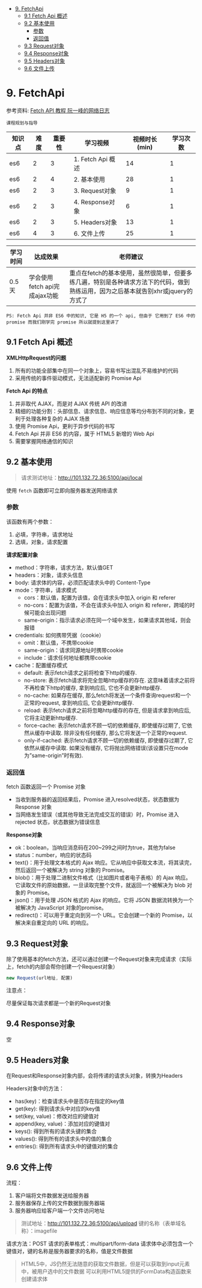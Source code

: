 - [9. FetchApi](#9-fetchapi)
  - [9.1 Fetch Api 概述](#91-fetch-api-概述)
  - [9.2 基本使用](#92-基本使用)
    - [参数](#参数)
    - [返回值](#返回值)
  - [9.3 Request对象](#93-request对象)
  - [9.4 Response对象](#94-response对象)
  - [9.5 Headers对象](#95-headers对象)
  - [9.6 文件上传](#96-文件上传)

# 9. FetchApi

参考资料: [Fetch API 教程 阮一峰的网络日志](http://www.ruanyifeng.com/blog/2020/12/fetch-tutorial.html)

`课程规划与指导`

| 知识点 | 难度 | 重要性 | 学习视频          | 视频时长(min) | 学习次数 |
| ------ | ---- | ------ | ----------------- | ------------- | -------- |
| es6    | 2    | 3      | 1. Fetch Api 概述 | 14            | 1        |
| es6    | 2    | 4      | 2. 基本使用       | 28            | 1        |
| es6    | 2    | 3      | 3. Request对象    | 9             | 1        |
| es6    | 2    | 3      | 4. Response对象   | 6             | 1        |
| es6    | 2    | 3      | 5. Headers对象    | 13            | 1        |
| es6    | 4    | 3      | 6. 文件上传       | 25            | 1        |

| 学习时间 | 达成效果                      | 老师建议                                                                                                                         |
| -------- | ----------------------------- | -------------------------------------------------------------------------------------------------------------------------------- |
| 0.5天    | 学会使用fetch api完成ajax功能 | 重点在fetch的基本使用，虽然很简单，但要多练几遍，特别是各种请求方法下的代码，做到熟练运用，因为之后基本就告别xhr或jquery的方式了 |

```
PS: Fetch Api 并非 ES6 中的知识, 它是 H5 的一个 api, 但由于 它用到了 ES6 中的 promise 而我们刚学完 promise 所以就提到这里讲了
```

## 9.1 Fetch Api 概述

**XMLHttpRequest的问题**

1. 所有的功能全部集中在同一个对象上，容易书写出混乱不易维护的代码
2. 采用传统的事件驱动模式，无法适配新的 Promise Api

**Fetch Api 的特点**

1. 并非取代 AJAX，而是对 AJAX 传统 API 的改进
2. 精细的功能分割：头部信息、请求信息、响应信息等均分布到不同的对象，更利于处理各种复杂的 AJAX 场景
3. 使用 Promise Api，更利于异步代码的书写
4. Fetch Api 并非 ES6 的内容，属于 HTML5 新增的 Web Api
5. 需要掌握网络通信的知识



## 9.2 基本使用

> 请求测试地址：http://101.132.72.36:5100/api/local

使用 ```fetch``` 函数即可立即向服务器发送网络请求

### 参数

该函数有两个参数：

1. 必填，字符串，请求地址
2. 选填，对象，请求配置

**请求配置对象**

- method：字符串，请求方法，默认值GET
- headers：对象，请求头信息
- body: 请求体的内容，必须匹配请求头中的 Content-Type
- mode：字符串，请求模式
  - cors：默认值，配置为该值，会在请求头中加入 origin 和 referer
  - no-cors：配置为该值，不会在请求头中加入 origin 和 referer，跨域的时候可能会出现问题
  - same-origin：指示请求必须在同一个域中发生，如果请求其他域，则会报错
- credentials: 如何携带凭据（cookie）
  - omit：默认值，不携带cookie
  - same-origin：请求同源地址时携带cookie
  - include：请求任何地址都携带cookie
- cache：配置缓存模式
  - default: 表示fetch请求之前将检查下http的缓存.
  - no-store: 表示fetch请求将完全忽略http缓存的存在. 这意味着请求之前将不再检查下http的缓存, 拿到响应后, 它也不会更新http缓存.
  - no-cache: 如果存在缓存, 那么fetch将发送一个条件查询request和一个正常的request, 拿到响应后, 它会更新http缓存.
  - reload: 表示fetch请求之前将忽略http缓存的存在, 但是请求拿到响应后, 它将主动更新http缓存.
  - force-cache: 表示fetch请求不顾一切的依赖缓存, 即使缓存过期了, 它依然从缓存中读取. 除非没有任何缓存, 那么它将发送一个正常的request.
  - only-if-cached: 表示fetch请求不顾一切的依赖缓存, 即使缓存过期了, 它依然从缓存中读取. 如果没有缓存, 它将抛出网络错误(该设置只在mode为”same-origin”时有效).

### 返回值

fetch 函数返回一个 Promise 对象

- 当收到服务器的返回结果后，Promise 进入resolved状态，状态数据为 Response 对象
- 当网络发生错误（或其他导致无法完成交互的错误）时，Promise 进入 rejected 状态，状态数据为错误信息

**Response对象**

- ok：boolean，当响应消息码在200~299之间时为true，其他为false
- status：number，响应的状态码
- text()：用于处理文本格式的 Ajax 响应。它从响应中获取文本流，将其读完，然后返回一个被解决为 string 对象的 Promise。
- blob()：用于处理二进制文件格式（比如图片或者电子表格）的 Ajax 响应。它读取文件的原始数据，一旦读取完整个文件，就返回一个被解决为 blob 对象的 Promise。
- json()：用于处理 JSON 格式的 Ajax 的响应。它将 JSON 数据流转换为一个被解决为 JavaScript 对象的promise。
- redirect()：可以用于重定向到另一个 URL。它会创建一个新的 Promise，以解决来自重定向的 URL 的响应。

## 9.3 Request对象

除了使用基本的fetch方法，还可以通过创建一个Request对象来完成请求（实际上，fetch的内部会帮你创建一个Request对象）

```js
new Request(url地址, 配置)
```

注意点：

尽量保证每次请求都是一个新的Request对象

## 9.4 Response对象

空



## 9.5 Headers对象

在Request和Response对象内部，会将传递的请求头对象，转换为Headers

Headers对象中的方法：

- has(key)：检查请求头中是否存在指定的key值
- get(key): 得到请求头中对应的key值
- set(key, value)：修改对应的键值对
- append(key, value)：添加对应的键值对
- keys(): 得到所有的请求头键的集合
- values(): 得到所有的请求头中的值的集合
- entries(): 得到所有请求头中的键值对的集合



## 9.6 文件上传


流程：

1. 客户端将文件数据发送给服务器
2. 服务器保存上传的文件数据到服务器端
3. 服务器响应给客户端一个文件访问地址

> 测试地址：http://101.132.72.36:5100/api/upload
> 键的名称（表单域名称）：imagefile

请求方法：POST
请求的表单格式：multipart/form-data
请求体中必须包含一个键值对，键的名称是服务器要求的名称，值是文件数据

> HTML5中，JS仍然无法随意的获取文件数据，但是可以获取到input元素中，被用户选中的文件数据
> 可以利用HTML5提供的FormData构造函数来创建请求体

